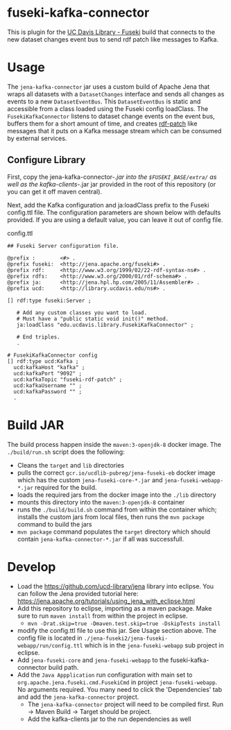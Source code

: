 # fuseki-kafka-connector
This is plugin for the [UC Davis Library - Fuseki](https://github.com/ucd-library/jena) build that connects to the new dataset changes event bus to send rdf patch like messages to Kafka.

# Usage

The `jena-kafka-connector` jar uses a custom build of Apache Jena that wraps all datasets with a `DatasetChanges` interface and sends all changes as events to a new `DatasetEventBus`.  This `DatasetEventBus` is static and accessible from a class loaded using the Fuseki config loadClass.  The `FusekiKafkaConnector` listens to dataset change events on the event bus, buffers them for a short amount of time, and creates [rdf-patch](https://afs.github.io/rdf-patch/) like messages that it puts on a Kafka message stream which can be consumed by external services.

## Configure Library

First, copy the jena-kafka-connector-*.jar into the `$FUSEKI_BASE/extra/` as well as the kafka-clients-*.jar jar provided in the root of this repository (or you can get it off maven central).

Next, add the Kafka configuration and ja:loadClass prefix to the Fuseki config.ttl file. The configuration parameters are shown below with defaults provided.  If you are using a default value, you can leave it out of config file.

config.ttl
```ttl
## Fuseki Server configuration file.

@prefix :        <#> .
@prefix fuseki:  <http://jena.apache.org/fuseki#> .
@prefix rdf:     <http://www.w3.org/1999/02/22-rdf-syntax-ns#> .
@prefix rdfs:    <http://www.w3.org/2000/01/rdf-schema#> .
@prefix ja:      <http://jena.hpl.hp.com/2005/11/Assembler#> .
@prefix ucd:     <http://library.ucdavis.edu/ns#> .

[] rdf:type fuseki:Server ;

   # Add any custom classes you want to load.
   # Must have a "public static void init()" method.
   ja:loadClass "edu.ucdavis.library.FusekiKafkaConnector" ;   

   # End triples.
   .

# FusekiKafkaConnector config
[] rdf:type ucd:Kafka ;
  ucd:kafkaHost "kafka" ;
  ucd:kafkaPort "9092" ;
  ucd:kafkaTopic "fuseki-rdf-patch" ;
  ucd:kafkaUsername "" ;
  ucd:kafkaPassword "" ;
  .
```


# Build JAR

The build process happen inside the `maven:3-openjdk-8` docker image.  The `./build/run.sh` script does the following:

  - Cleans the `target` and `lib` directories
  - pulls the correct `gcr.io/ucdlib-pubreg/jena-fuseki-eb` docker image which has the custom `jena-fuseki-core-*.jar` and `jena-fuseki-webapp-*.jar` required for the build.
  - loads the required jars from the docker image into the `./lib` directory
  - mounts this directory into the `maven:3-openjdk-8` container
  - runs the `./build/build.sh` command from within the container which; installs the custom jars from local files, then runs the `mvn package` command to build the jars
  - `mvn package` command populates the `target` directory which should contain `jena-kafka-connector-*.jar` if all was successfull. 

# Develop

  - Load the https://github.com/ucd-library/jena library into eclipse.  You can follow the Jena provided tutorial here: https://jena.apache.org/tutorials/using_jena_with_eclipse.html
  - Add this repository to eclipse, importing as a maven package.  Make sure to run `maven install` from within the project in eclipse.
    -  `mvn -Drat.skip=true -Dmaven.test.skip=true -DskipTests install`
  - modify the config.ttl file to use this jar.  See Usage section above.  The config file is located in `./jena-fuseki2/jena-fuseki-webapp/run/config.ttl` which is in the `jena-fuseki-webapp` sub project in eclipse.
  - Add `jena-fuseki-core` and `jena-fuseki-webapp` to the fuseki-kafka-connector build path. 
  - Add the `Java Appplication` run configuration with main set to `org.apache.jena.fuseki.cmd.FusekiCmd` in project `jena-fuseki-webapp`.  No arguments required.  You many need to click the 'Dependencies' tab and add the `jena-kafka-connector` project.
    - The  `jena-kafka-connector` project will need to be compiled first. Run -> Maven Build -> Target should be project.
    - Add the kafka-clients jar to the run dependencies as well  